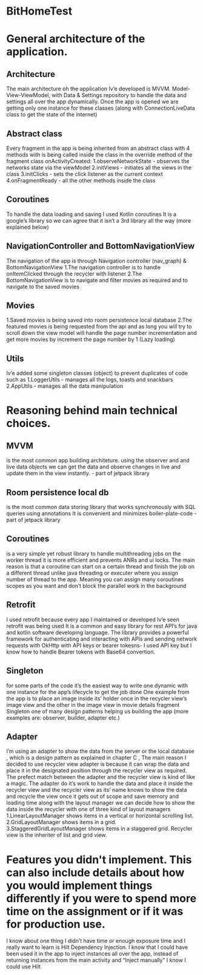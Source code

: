 # BitHomeTest


# General architecture of the application.

## Architecture
The main architecture oh the application Iv’e developed is MVVM.
Model-View-ViewModel, with Data & Settings repository to handle the data and settings all over the app dynamically. 
Once the app is opened we are getting only one instance for these classes (along with ConnectionLiveData class to get the state of the internet)

## Abstract class
Every fragment in the app is being inherited from an abstract class with 4 methods with is being called inside the class in the override method of the fragment class onActivityCreated:
1.observeNetworkState - observes the networks state via the viewModel 
2.initViews - initiates all the views in the class 
3.initClicks - sets the click listener as the current context 
4.onFragmentReady - all the other methods inside the class

## Coroutines 
To handle the data loading and saving I used Kotlin coroutines
It is a google’s library so we can agree that it isn’t a 3rd library all the way (more explained below)

## NavigationController and BottomNavigationView
The navigation of the app is through Navigation controller (nav_graph) & BottomNavigationView
1.The navigation controller is to handle onItemClicked through the recycler with listener
2.The BottomNavigationView is to navigate and filter movies as required and to navigate to the saved movies

## Movies
1.Saved movies is being saved into room persistence local database
2.The featured movies is being requested from the api and as long you will try to scroll down the view model will handle the page number incrementation and get more movies by increment the page number by 1 (Lazy loading)

## Utils 
Iv’e added some singleton classes (object) to prevent duplicates of code such as 
1.LoggerUtils - manages all the logs, toasts and snackbars
2.AppUtils - manages all the data manipulation


# Reasoning behind main technical choices.

## MVVM 
is the most common app building architeture.
using the observer and and live data objects we can get the data and observe changes in live and update them in the view instantly. - part of jetpack library

## Room persistence local db 
is the most common data storing library that works synchronously with SQL queries using annotations 
It is convenient and minimizes boiler-plate-code - part of jetpack library

## Coroutines 
is a very simple yet robust library to handle multithreading jobs on the worker thread it is more efficient and prevents ANRs and ui locks.
The main reason is that a coroutine can start on a certain thread and finish the job on a different thread unlike java threading or executer where you assign number of thread to the app. Meaning you can assign many coroutines scopes as you want and don’t block the parallel work in the background

## Retrofit
I used retrofit because every app  I maintained or developed Iv’e seen retrofit was being used
It is a common and easy library for rest API’s  for java and kotlin software developing language. The library provides a powerful framework for authenticating and interacting with APIs and sending network requests with OkHttp with API keys or bearer tokesns- I used API key but I know how to handle Bearer tokens with Base64 convertion. 

## Singleton 
for some parts of the code it’s the easiest way to write one dynamic with one instance for the app’s lifecycle to get the job done 
One example from the app is to place an image inside its’ holder once in the recycler view’s image view and the other in the image view in movie details fragment
Singleton one of many design patterns helping us building the app (more examples are: observer, builder, adapter etc.)

## Adapter
I’m using an adapter to show the data from the server or the local database , which is a design pattern as explained in chapter C ,
The main reason I decided to use recycler view adapter is because it can wrap the data and place it in the designated position through the recycler view as required. The prefect match between the adapter and the recycler view is kind of like a magic. The adapter do it’s work to handle the data and place it inside the recycler view and the recycler view as its’ name knows to show the data and recycle the view once it gets out of scope and save memory and loading time along with the layout manager we can decide how to show the data inside the recycler with one of three kind of layout managers 
1.LinearLayoutManager shows items in a vertical or horizontal scrolling list.
2.GridLayoutManager shows items in a grid.
3.StaggeredGridLayoutManager shows items in a staggered grid.
Recycler view is the inheriter of list and grid view.

# Features you didn't implement. This can also include details about how you would implement things differently if you were to spend more time on the assignment or if it was for production use.

I know about one thing I didn’t have time or enough exposure time and I really want to learn is Hilt Dependency Injection.
I know that I could have been used it in the app to inject instances all over the app, instead of returning instances from the main activity and “Inject manually” I know I could use Hilt 
